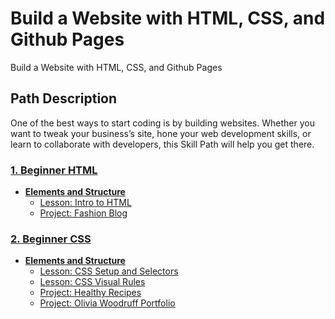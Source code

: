 # Build a Website with HTML, CSS, and Github Pages

Build a Website with HTML, CSS, and Github Pages

## Path Description

One of the best ways to start coding is by building websites. Whether you want to tweak your business’s site, hone your web development skills, or learn to collaborate with developers, this Skill Path will help you get there.

### [1. Beginner HTML](html)
  - **[Elements and Structure](html/elements_and_structure)**
    * [Lesson: Intro to HTML](html/elements_and_structure/lesson)
    * [Project: Fashion Blog](html/elements_and_structure/project)
### [2. Beginner CSS](css)
  - **[Elements and Structure](css)**
    * [Lesson: CSS Setup and Selectors](css/css_setup_and_selectors/lesson)
    * [Lesson: CSS Visual Rules](css/css_visual_rules/lesson)
    * [Project: Healthy Recipes](css/project/healthy_recipes)
    * [Project: Olivia Woodruff Portfolio](css/project/olivia_woodruff_portfolio)
